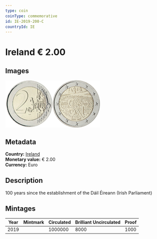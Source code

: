 ```yaml
---
type: coin
coinType: commemorative
id: IE-2019-200-C
countryId: IE
---
```


# Ireland € 2.00

## Images

<img src="../../Images/common-2007-200.webp" height="150" alt="Front image"><img src="Images/IE-2019-200.webp" height="150" alt="Back image">

## Metadata

**Country:** [Ireland](../../Countries/Ireland/index.md)\
**Monetary value:** € 2.00\
**Currency:** Euro

## Description

100 years since the establishment of the Dáil Éireann (Irish Parliament)

## Mintages

| Year | Mintmark | Circulated | Brilliant Uncirculated | Proof |
| ---- | -------- | ---------- | ---------------------- | ----- |
| 2019 |          | 1000000    | 8000                   | 1000  |
